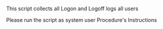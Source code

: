 This script collects all Logon and Logoff logs all users 

Please run the script as system user
Procedure's Instructions